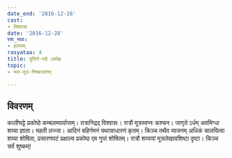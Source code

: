 ```yaml
---
date_end: '2016-12-28'
cast:
- विश्वासः
date: '2016-12-28'
रसः_भावः:
- हास्यम्
rasyataa: 4
title: पुत्तिगे-मठे ऽवमेहः
topic:
- मल-मूत्र-निष्कासनम्

---
```


## विवरणम्
कालीघट्टे प्रकोष्ठे कम्बलमपर्याप्तम्। तत्रानिद्रद् विश्वासः। रात्रौ मूत्रस्वप्नः कश्चन। जागृते ऽर्धम् अवमिग्धा शय्या ज्ञाता। महती लज्जा। आदिनं बहिर्गमनं यथासाधारणं कृतम्। किञ्च तथैव व्यजनम् अधिकं चालयित्वा शय्या शोषिता, प्रसारणपटं प्रक्षाल्य प्रकोष्ठ एव गुप्तं शोषितम्। रात्रौ शय्ययां मूत्रलेखावशिष्टा दृष्टा। किञ्च सर्वं शुष्कम्!

